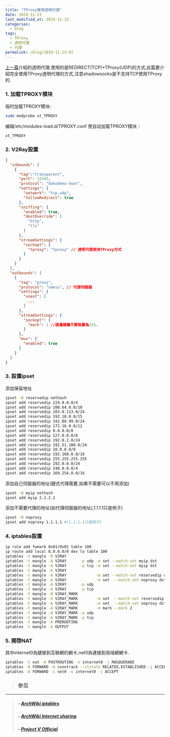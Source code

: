 ```yaml
---
title: "TProxy實現透明代理"
date: 2019-11-23
last_modified_at: 2019-11-23
categories:
  - blog
tags:
  - TProxy
  - 透明代理
  - 代理
permalink: /blog/2019-11-23-01
---
```

[上一篇](https://xuebaxi.com//blog/transparent_proxy)介紹的透明代理,使用的是REDIRECT(TCP)+TProxy(UDP)的方式,此篇要介紹完全使用TProxy透明代理的方式,注意shadowsocks是不支持TCP使用TProxy的.
### 1. 加载TPROXY模块
临时加载TPROXY模块:
```sh
sudo modprobe xt_TPROXY
```
编辑/etc/modules-load.d/TPROXY.conf 使自动加载TPROXY模块：
```
xt_TPROXY
```

### 2. V2Ray設置

```json
{
  "inbounds": [
    {
      "tag":"transparent",
      "port": 12345,
      "protocol": "dokodemo-door",
      "settings": {
        "network": "tcp,udp",
        "followRedirect": true
      },
      "sniffing": {
        "enabled": true,
        "destOverride": [
          "http",
          "tls"
        ]
      },
      "streamSettings": {
        "sockopt": {
          "tproxy": "tproxy" // 透明代理使用TProxy方式
        }
      }
    }
  ],
  "outbounds": [
    {
      "tag": "proxy",
      "protocol": "vmess", // 代理伺服器
      "settings": {
        "vnext": [
          ...
        ]
      },
      "streamSettings": {
        "sockopt": {
          "mark": 2 //這邊建議不要設置為255.
        }
      },
      "mux": {
        "enabled": true
      }
    }
  ]
}
```
### 3. 設置ipset

添加保留地址
```sh
ipset -N reservedip nethash
ipset add reservedip 224.0.0.0/4
ipset add reservedip 100.64.0.0/10
ipset add reservedip 203.0.113.0/24
ipset add reservedip 192.18.0.0/15
ipset add reservedip 192.88.99.0/24
ipset add reservedip 172.16.0.0/12
ipset add reservedip 0.0.0.0/8
ipset add reservedip 127.0.0.0/8
ipset add reservedip 192.0.2.0/24
ipset add reservedip 192.51.100.0/24
ipset add reservedip 10.0.0.0/8
ipset add reservedip 192.168.0.0/16
ipset add reservedip 255.255.255.255
ipset add reservedip 192.0.0.0/24
ipset add reservedip 240.0.0.0/4
ipset add reservedip 169.254.0.0/16
```
添加自己伺服器的地址(鏈式代理需要,如果不需要可以不用添加)
```sh
ipset -N myip nethash
ipset add myip 2.2.2.2
```
添加不需要代理的地址(如代理伺服器的地址),1.1.1.1只是例子)
```sh
ipset -N noproxy
ipset add noproxy 1.1.1.1 #(1.1.1.1只是例子)
```
### 4. iptables設置
```sh
ip rule add fwmark 0x01/0x01 table 100
ip route add local 0.0.0.0/0 dev lo table 100
iptables -t mangle -N V2RAY
iptables -t mangle -A V2RAY      -p udp -m set --match-set myip dst        -j TPROXY --on-port  12346 --tproxy-mark 0x01/0x01 --on-ip 0.0.0.0 
iptables -t mangle -A V2RAY      -p tcp -m set --match-set myip dst        -j TPROXY --on-port  12346 --tproxy-mark 0x01/0x01 --on-ip 0.0.0.0
iptables -t mangle -A V2RAY                                                -j RETURN -m mark --mark 2
iptables -t mangle -A V2RAY             -m set --match-set reservedip dst  -j RETURN
iptables -t mangle -A V2RAY             -m set  --match-set noproxy dst    -j RETURN
iptables -t mangle -A V2RAY      -p udp                                    -j TPROXY --on-port 12345 --tproxy-mark 0x01/0x01 --on-ip 0.0.0.0
iptables -t mangle -A V2RAY      -p tcp                                    -j TPROXY --on-port 12345 --tproxy-mark 0x01/0x01 --on-ip 0.0.0.0
iptables -t mangle -N V2RAY_MARK
iptables -t mangle -A V2RAY_MARK        -m set  --match-set reservedip dst -j RETURN
iptables -t mangle -A V2RAY_MARK        -m set  --match-set noproxy dst    -j RETURN
iptables -t mangle -A V2RAY_MARK        -m mark --mark 2                   -j RETURN 
iptables -t mangle -A V2RAY_MARK -p udp                                    -j MARK --set-mark 1
iptables -t mangle -A V2RAY_MARK -p tcp                                    -j MARK --set-mark 1
iptables -t mangle -A PREROUTING                                           -j V2RAY
iptables -t mangle -A OUTPUT                                               -j V2RAY_MARK
```

### 5. 開啓NAT

其中internet0為鏈接到互聯網的網卡,net0為連接到局域網網卡.
```sh
iptables -t nat -A POSTROUTING -o internet0 -j MASQUERADE
iptables -A FORWARD -m conntrack --ctstate RELATED,ESTABLISHED -j ACCEPT
iptables -A FORWARD -i net0 -o internet0 -j ACCEPT
```

> ### 参见
- - -
> ##### - [ArchWiki iptables](https://wiki.archlinux.org/index.php/iptables)
> ##### - [ArchWiki Internet sharing](https://wiki.archlinux.org/index.php/Internet_sharing)
> ##### - [Project V Official](https://www.v2fly.org/)